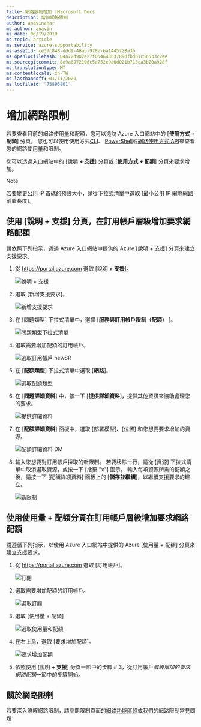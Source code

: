 ```yaml
---
title: 網路限制增加 |Microsoft Docs
description: 增加網路限制
author: anavinahar
ms.author: anavin
ms.date: 06/19/2019
ms.topic: article
ms.service: azure-supportability
ms.assetid: ce37c848-ddd9-46ab-978e-6a1445728a3b
ms.openlocfilehash: 04a22d987e27f054648637890fbd61c56533c2ee
ms.sourcegitcommit: 8e9a6972196c5a752e9a0d021b715ca3b20a928f
ms.translationtype: MT
ms.contentlocale: zh-TW
ms.lasthandoff: 01/11/2020
ms.locfileid: "75896801"
---
```

# <a name="networking-limit-increase"></a>增加網路限制

若要查看目前的網路使用量和配額，您可以造訪 Azure 入口網站中的 [**使用方式 + 配額**] 分頁。 您也可以使用使用方式[CLI](https://docs.microsoft.com//cli/azure/network?view=azure-cli-latest#az-network-list-usages)、 [PowerShell](https://docs.microsoft.com/powershell/module/azurerm.network/get-azurermnetworkusage?view=azurermps-6.13.0)或[網路使用方式 API](https://docs.microsoft.com/rest/api/virtualnetwork/virtualnetworks/listusage)來查看您的網路使用量和限制。

您可以透過入口網站中的 [說明 **+ 支援**] 分頁或 [**使用方式 + 配額**] 分頁來要求增加。

> [!Note]
> 若要變更公用 IP 首碼的預設大小，請從下拉式清單中選取 [最小公用 IP 網際網路前置長度]。

## <a name="request-networking-quota-increase-at-subscription-level-using-the-help--support-blade"></a>使用 [說明 **+ 支援**] 分頁，在訂用帳戶層級增加要求網路配額

請依照下列指示，透過 Azure 入口網站中提供的 Azure [說明 + 支援] 分頁來建立支援要求。 

1. 從 https://portal.azure.com 選取 [說明 **+ 支援**]。

    ![說明 + 支援](./media/resource-manager-core-quotas-request/helpsupport.png)
 
2.  選取 [新增支援要求]。 

    ![新增支援要求](./media/resource-manager-core-quotas-request/newsupportrequest.png)

3. 在 [問題類型] 下拉式清單中，選擇 [**服務與訂用帳戶限制（配額）** ]。

    ![問題類型下拉式清單](./media/resource-manager-core-quotas-request/issuetypedropdown.png)

4. 選取需要增加配額的訂用帳戶。

    ![選取訂用帳戶 newSR](./media/resource-manager-core-quotas-request/select-subscription-sr.png)
   
5. 在 [**配額類型**] 下拉式清單中選取 [**網路**]。 

    ![選取配額類型](./media/networking-quota-request/select-quota-type-network.png)

6. 在 [**問題詳細資料**] 中，按一下 [**提供詳細資料**]，提供其他資訊來協助處理您的要求。

    ![提供詳細資料](./media/resource-manager-core-quotas-request/provide-details.png)

7. 在 [**配額詳細資料**] 面板中，選取 [部署模型]、[位置] 和您想要要求增加的資源。

    ![配額詳細資料 DM](./media/networking-quota-request/quota-details-network.png)

8.  輸入您想要對訂用帳戶採取的新限制。 若要移除一行，請從 [資源] 下拉式清單中取消選取資源，或按一下 [捨棄 "x"] 圖示。 輸入每項資源所需的配額之後，請按一下 [配額詳細資料] 面板上的 [**儲存並繼續**]，以繼續支援要求的建立。

    ![新限制](./media/networking-quota-request/network-new-limits.png)


## <a name="request-networking-quota-increase-at-subscription-level-using-usages--quota-blade"></a>使用**使用量 + 配額**分頁在訂用帳戶層級增加要求網路配額

請遵循下列指示，以使用 Azure 入口網站中提供的 Azure [使用量 + 配額] 分頁來建立支援要求。 

1. 從 https://portal.azure.com 選取 [訂用帳戶]。

    ![訂閱](./media/resource-manager-core-quotas-request/subscriptions.png)

2. 選取需要增加配額的訂用帳戶。

    ![選取訂閱](./media/resource-manager-core-quotas-request/select-subscription.png)

3. 選取 [使用量 + 配額]

    ![選取使用量和配額](./media/resource-manager-core-quotas-request/select-usage-quotas.png)

4. 在右上角，選取 [要求增加配額]。

    ![要求增加配額](./media/resource-manager-core-quotas-request/request-increase.png)

5. 依照使用 [說明 **+ 支援**] 分頁一節中的步驟 # 3，從訂用帳戶*層級增加的要求網路配額*一節中的步驟開始。

## <a name="about-networking-limits"></a>關於網路限制

若要深入瞭解網路限制，請參閱限制頁面的[網路功能區段](../../azure-resource-manager/management/azure-subscription-service-limits.md#networking-limits)或我們的網路限制常見問題
